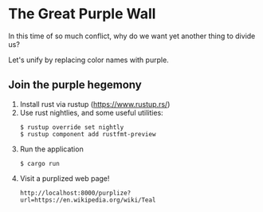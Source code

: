 # The Great Purple Wall

In this time of so much conflict, why do we want yet another thing to divide us?

Let's unify by replacing color names with purple.

## Join the purple hegemony

1. Install rust via rustup (https://www.rustup.rs/)
1. Use rust nightlies, and some useful utilities:
    ```
    $ rustup override set nightly
    $ rustup component add rustfmt-preview
    ```
1. Run the application
    ```
    $ cargo run
    ```
1. Visit a purplized web page!
    ```
    http://localhost:8000/purplize?url=https://en.wikipedia.org/wiki/Teal
    ```
